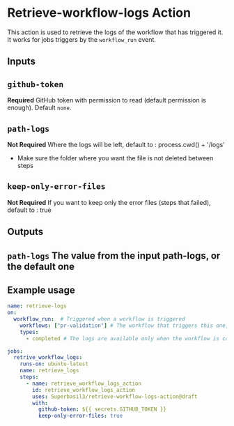 # Retrieve-workflow-logs Action

This action is used to retrieve the logs of the workflow that has triggered it.
It works for jobs triggers by the `workflow_run` event.

## Inputs

## `github-token`

**Required** GitHub token with permission to read (default permission is enough). Default `none`.

## `path-logs`

**Not Required**  Where the logs will be left, default to : process.cwd() + '/logs'
* Make sure the folder where you want the file is not deleted between steps

## `keep-only-error-files`
**Not Required**  If you want to keep only the error files (steps that failed), default to : true

## Outputs

## `path-logs` The value from the input path-logs, or the default one

## Example usage
```yaml
name: retrieve-logs 
on:
  workflow_run:  # Triggered when a workflow is triggered
    workflows: ["pr-validation"] # The workflow that triggers this one, can be multiple
    types:
      - completed # The logs are available only when the workflow is completed

jobs:
  retrive_workflow_logs:
    runs-on: ubuntu-latest
    name: retrieve_logs
    steps:
      - name: retrieve_workflow_logs_action
        id: retrieve_workflow_logs_action
        uses: Superbasil3/retrieve-workflow-logs-action@draft
        with:
          github-token: ${{ secrets.GITHUB_TOKEN }}
          keep-only-error-files: true
```
